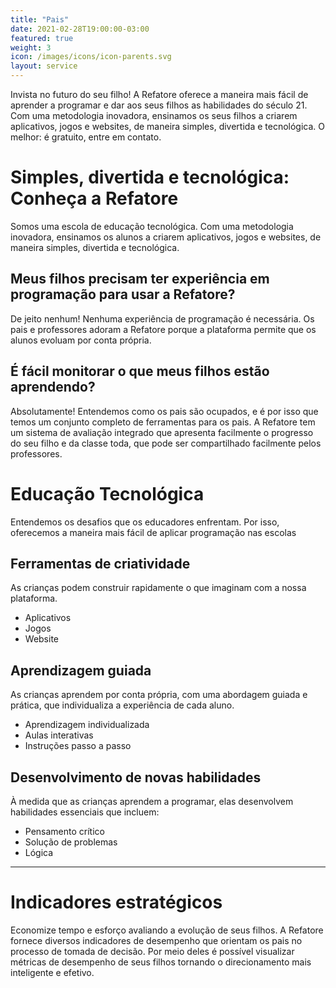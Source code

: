 ```yaml
---
title: "Pais"
date: 2021-02-28T19:00:00-03:00
featured: true
weight: 3
icon: /images/icons/icon-parents.svg
layout: service
---
```


Invista no futuro do seu filho! A Refatore oferece a maneira mais fácil de aprender a programar e dar aos seus filhos as habilidades do século 21. Com uma metodologia inovadora, ensinamos os seus filhos a criarem aplicativos, jogos e websites, de maneira simples, divertida e tecnológica. O melhor: é gratuito, entre em contato.

# Simples, divertida e tecnológica: Conheça a Refatore

Somos uma escola de educação tecnológica. Com uma metodologia inovadora, ensinamos os alunos a criarem aplicativos, jogos e websites, de maneira simples, divertida e tecnológica.

## Meus filhos precisam ter experiência em programação para usar a Refatore?

De jeito nenhum! Nenhuma experiência de programação é necessária. Os pais e professores adoram a Refatore porque a plataforma permite que os alunos evoluam por conta própria.

## É fácil monitorar o que meus filhos estão aprendendo?
Absolutamente! Entendemos como os pais são ocupados, e é por isso que temos um conjunto completo de ferramentas para os pais. A Refatore tem um sistema de avaliação integrado que apresenta facilmente o progresso do seu filho e da classe toda, que pode ser compartilhado facilmente pelos professores.

# Educação Tecnológica

Entendemos os desafios que os educadores enfrentam. Por isso, oferecemos a maneira mais fácil de aplicar programação nas escolas

## Ferramentas de criatividade

As crianças podem construir rapidamente o que imaginam com a nossa plataforma.
* Aplicativos
* Jogos
* Website

## Aprendizagem guiada

As crianças aprendem por conta própria, com uma abordagem guiada e prática, que individualiza a experiência de cada aluno.
* Aprendizagem individualizada
* Aulas interativas
* Instruções passo a passo

## Desenvolvimento de novas habilidades

À medida que as crianças aprendem a programar, elas desenvolvem habilidades essenciais que incluem:
* Pensamento crítico
* Solução de problemas
* Lógica

---

# Indicadores estratégicos

Economize tempo e esforço avaliando a evolução de seus filhos. A Refatore fornece diversos indicadores de desempenho que orientam os pais no processo de tomada de decisão. Por meio deles é possível visualizar métricas de desempenho de seus filhos tornando o direcionamento mais inteligente e efetivo.
